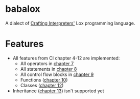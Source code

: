 # babalox
A dialect of [Crafting Interpreters'](https://craftinginterpreters.com/) Lox programming language.

# Features
- All features from CI chapter 4-12 are implemented:
  - All operators in [chapter 7](https://craftinginterpreters.com/evaluating-expressions.html)
  - All statements in [chapter 8](https://craftinginterpreters.com/statements-and-state.html)
  - All control flow blocks in [chapter 9](https://craftinginterpreters.com/control-flow.html)
  - Functions ([chapter 10](https://craftinginterpreters.com/functions.html))
  - Classes ([chapter 12](https://craftinginterpreters.com/classes.html))
- Inheritance ([chapter 13](https://craftinginterpreters.com/inheritance.html)) isn't supported yet
